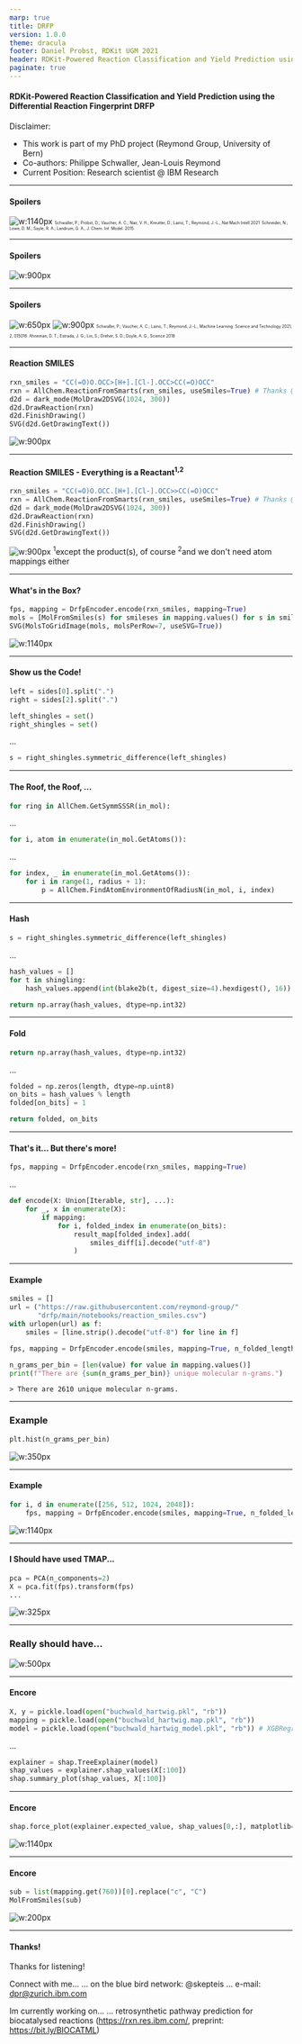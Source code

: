 ```yaml
---
marp: true
title: DRFP
version: 1.0.0
theme: dracula
footer: Daniel Probst, RDKit UGM 2021
header: RDKit-Powered Reaction Classification and Yield Prediction using the Differential Reaction Fingerprint DRFP
paginate: true
---
```


#### RDKit-Powered Reaction Classification and Yield Prediction using the Differential Reaction Fingerprint DRFP



Disclaimer:
- This work is part of my PhD project (Reymond Group, University of Bern)
- Co-authors: Philippe Schwaller, Jean-Louis Reymond
- Current Position: Research scientist @ IBM Research


---

#### Spoilers

![w:1140px](img/classification.png)
<span style="font-size:0.5em">Schwaller, P.; Probst, D.; Vaucher, A. C.; Nair, V. H.; Kreutter, D.; Laino, T.; Reymond, J.-L., Nat Mach Intell 2021</span>
<span style="font-size:0.5em;">Schneider, N.; Lowe, D. M.; Sayle, R. A.; Landrum, G. A., J. Chem. Inf. Model. 2015</span>

---

#### Spoilers

![w:900px](img/regression0.png)

---

#### Spoilers

![w:650px](img/regression1.png)
![w:900px](img/regression2.png)
<span style="font-size:0.5em">Schwaller, P.; Vaucher, A. C.; Laino, T.; Reymond, J.-L., Machine Learning: Science and Technology 2021, 2, 015016</span>
<span style="font-size:0.5em">Ahneman, D. T.; Estrada, J. G.; Lin, S.; Dreher, S. D.; Doyle, A. G., Science 2018</span>

---

#### Reaction SMILES

```python
rxn_smiles = "CC(=O)O.OCC>[H+].[Cl-].OCC>CC(=O)OCC"
rxn = AllChem.ReactionFromSmarts(rxn_smiles, useSmiles=True) # Thanks @iwatobipen
d2d = dark_mode(MolDraw2DSVG(1024, 300))
d2d.DrawReaction(rxn)
d2d.FinishDrawing()
SVG(d2d.GetDrawingText())
```

![w:900px](img/rxn0.png)

---

#### Reaction SMILES - Everything is a Reactant<sup>1,2</sup>

```python
rxn_smiles = "CC(=O)O.OCC.[H+].[Cl-].OCC>>CC(=O)OCC"
rxn = AllChem.ReactionFromSmarts(rxn_smiles, useSmiles=True) # Thanks @iwatobipen
d2d = dark_mode(MolDraw2DSVG(1024, 300))
d2d.DrawReaction(rxn)
d2d.FinishDrawing()
SVG(d2d.GetDrawingText())
```

![w:900px](img/rxn1.png)
<sup>1</sup>except the product(s), of course
<sup>2</sup>and we don't need atom mappings either

---

#### What's in the Box?

```python
fps, mapping = DrfpEncoder.encode(rxn_smiles, mapping=True)
mols = [MolFromSmiles(s) for smileses in mapping.values() for s in smileses]
SVG(MolsToGridImage(mols, molsPerRow=7, useSVG=True))
```

![w:1140px](img/mols.png)

---

#### Show us the Code!

```python
left = sides[0].split(".")
right = sides[2].split(".")

left_shingles = set()
right_shingles = set()
```
...
```python
s = right_shingles.symmetric_difference(left_shingles)
```

---

#### The Roof, the Roof, ...
```python
for ring in AllChem.GetSymmSSSR(in_mol):
```
...
```python
for i, atom in enumerate(in_mol.GetAtoms()):
```
...
```python
for index, _ in enumerate(in_mol.GetAtoms()):
    for i in range(1, radius + 1):
        p = AllChem.FindAtomEnvironmentOfRadiusN(in_mol, i, index)
```

---

#### Hash

```python
s = right_shingles.symmetric_difference(left_shingles)
```
...
```python
hash_values = []
for t in shingling:
    hash_values.append(int(blake2b(t, digest_size=4).hexdigest(), 16))

return np.array(hash_values, dtype=np.int32)
```

---

#### Fold
```python
return np.array(hash_values, dtype=np.int32)
```
...
```python
folded = np.zeros(length, dtype=np.uint8)
on_bits = hash_values % length
folded[on_bits] = 1

return folded, on_bits
```

---

#### That's it... But there's more!

```python
fps, mapping = DrfpEncoder.encode(rxn_smiles, mapping=True)
```
...
```python
def encode(X: Union[Iterable, str], ...):
    for _, x in enumerate(X):
        if mapping:
            for i, folded_index in enumerate(on_bits):
                result_map[folded_index].add(
                    smiles_diff[i].decode("utf-8")
                )
```

---

#### Example

```python
smiles = []
url = ("https://raw.githubusercontent.com/reymond-group/"
       "drfp/main/notebooks/reaction_smiles.csv")
with urlopen(url) as f:
    smiles = [line.strip().decode("utf-8") for line in f]

fps, mapping = DrfpEncoder.encode(smiles, mapping=True, n_folded_length=128)

n_grams_per_bin = [len(value) for value in mapping.values()]
print(f"There are {sum(n_grams_per_bin)} unique molecular n-grams.")
```
`> There are 2610 unique molecular n-grams.`

---

### Example

```python
plt.hist(n_grams_per_bin)
```

![w:350px](img/hist.png)

---

#### Example

```python
for i, d in enumerate([256, 512, 1024, 2048]):
    fps, mapping = DrfpEncoder.encode(smiles, mapping=True, n_folded_length=d)
```

![w:1140px](img/hists.png)

---

#### I Should have used TMAP...

```python
pca = PCA(n_components=2)
X = pca.fit(fps).transform(fps)
...
```

![w:325px](img/scatter.png)

---

### Really should have...

![w:500px](img/tmap.png)

---

#### Encore
```python
X, y = pickle.load(open("buchwald_hartwig.pkl", "rb"))
mapping = pickle.load(open("buchwald_hartwig.map.pkl", "rb"))
model = pickle.load(open("buchwald_hartwig_model.pkl", "rb")) # XGBRegressor
```
...
```python
explainer = shap.TreeExplainer(model)
shap_values = explainer.shap_values(X[:100])
shap.summary_plot(shap_values, X[:100])
```

---

#### Encore

```python
shap.force_plot(explainer.expected_value, shap_values[0,:], matplotlib=True)
```

![w:1140px](img/shap1.png)

---

#### Encore
```python
sub = list(mapping.get(760))[0].replace("c", "C")
MolFromSmiles(sub)
```

![w:200px](img/cl.png)

---

#### Thanks!

Thanks for listening!

Connect with me...
... on the blue bird network: @skepteis
... e-mail: dpr@zurich.ibm.com


Im currently working on...
... retrosynthetic pathway prediction for biocatalysed reactions 
(https://rxn.res.ibm.com/, preprint: https://bit.ly/BIOCATML)
